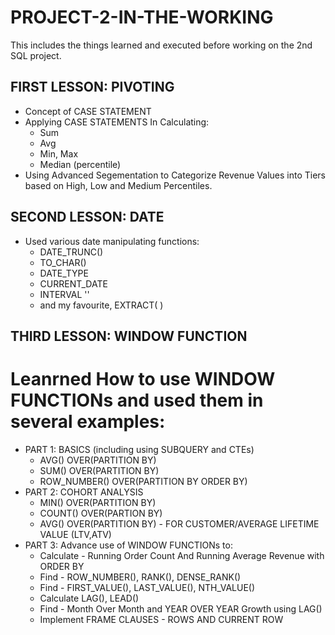 # PROJECT-2-IN-THE-WORKING
This includes the things learned and executed before working on the 2nd SQL project.
## FIRST LESSON: PIVOTING
* Concept of CASE STATEMENT
* Applying CASE STATEMENTS In Calculating:
   * Sum
   * Avg
   * Min, Max
   * Median (percentile)
* Using Advanced Segementation to Categorize Revenue Values into Tiers based on High, Low and Medium Percentiles.

## SECOND LESSON: DATE
* Used various date manipulating functions:
   * DATE_TRUNC()
   * TO_CHAR()
   * DATE_TYPE
   * CURRENT_DATE
   * INTERVAL ''
   * and my favourite, EXTRACT( )
## THIRD LESSON: WINDOW FUNCTION
# Leanrned How to use WINDOW FUNCTIONs and used them in several examples:
* PART 1: BASICS (including using SUBQUERY and CTEs)
   * AVG() OVER(PARTITION BY)
   * SUM() OVER(PARTITION BY)
   * ROW_NUMBER() OVER(PARTITION BY ORDER BY)
* PART 2: COHORT ANALYSIS
   * MIN() OVER(PARTITION BY)
   * COUNT() OVER(PARTION BY)
   * AVG() OVER(PARTITION BY) - FOR CUSTOMER/AVERAGE LIFETIME VALUE (LTV,ATV)
* PART 3: Advance use of WINDOW FUNCTIONs to:
  * Calculate - Running Order Count And Running Average Revenue with ORDER BY
  * Find - ROW_NUMBER(), RANK(), DENSE_RANK()
  * Find - FIRST_VALUE(), LAST_VALUE(), NTH_VALUE()
  * Calculate LAG(), LEAD()
  * Find - Month Over Month and YEAR OVER YEAR Growth using LAG()
  * Implement FRAME CLAUSES - ROWS AND CURRENT ROW
  
